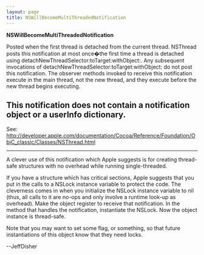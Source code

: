 ```yaml
---
layout: page
title: NSWillBecomeMultiThreadedNotification
---
```


**NSWillBecomeMultiThreadedNotification**

Posted when the first thread is detached from the current thread. NSThread posts this notification at most once�the first time a thread is detached using detachNewThreadSelector:toTarget:withObject:. Any subsequent invocations of detachNewThreadSelector:toTarget:withObject: do not post this notification. The observer methods invoked to receive this notification execute in the main thread, not the new thread, and they execute before the new thread begins executing.

This notification does not contain a notification object or a userInfo dictionary.
----
See: http://developer.apple.com/documentation/Cocoa/Reference/Foundation/ObjC_classic/Classes/NSThread.html

----

A clever use of this notification which Apple suggests is for creating thread-safe structures with no overhead while running single-threaded.

If you have a structure which has critical sections, Apple suggests that you put in the calls to a NSLock instance variable to protect the code.  The cleverness comes in when you initialize the NSLock instance variable to nil (thus, all calls to it are no-ops and only involve a runtime look-up as overhead).  Make the object register to receive that notification.  In the method that handles the notification, instantiate the NSLock.  Now the object instance is thread-safe.

Note that you may want to set some flag, or something, so that future instantiations of this object know that they need locks.

--JeffDisher

